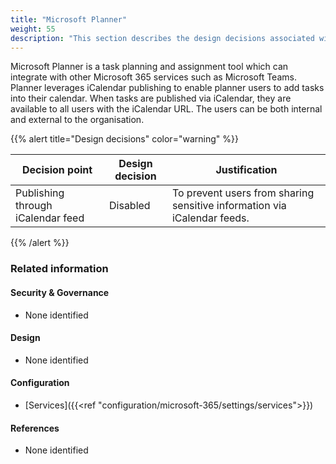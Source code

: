 ```yaml
---
title: "Microsoft Planner"
weight: 55
description: "This section describes the design decisions associated with the Blueprint for Secure Cloud Platform, Endpoints and Shared Services for system(s) built using ASD's Blueprint for Secure Cloud."
---
```


Microsoft Planner is a task planning and assignment tool which can integrate with other Microsoft 365 services such as Microsoft Teams. Planner leverages iCalendar publishing to enable planner users to add tasks into their calendar. When tasks are published via iCalendar, they are available to all users with the iCalendar URL. The users can be both internal and external to the organisation.

{{% alert title="Design decisions" color="warning" %}}

| Decision point                    | Design decision | Justification                                                            |
|-----------------------------------|-----------------|--------------------------------------------------------------------------|
| Publishing through iCalendar feed | Disabled        | To prevent users from sharing sensitive information via iCalendar feeds. |

{{% /alert %}}

### Related information

#### Security & Governance

* None identified

#### Design

* None identified

#### Configuration

* [Services]({{<ref "configuration/microsoft-365/settings/services">}})

#### References

* None identified